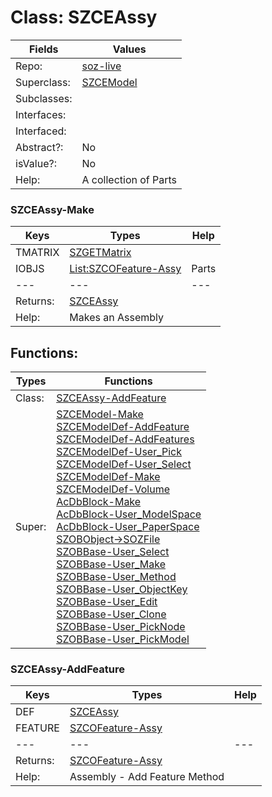
# Class:	SZCEAssy

| Fields | Values |
| --------- | --------- |
| Repo: | [soz-live](/repos/soz-live.html) |
| Superclass: | [SZCEModel](SZCEModel.html) |
| Subclasses: |  |
| Interfaces: |  |
| Interfaced: |  |
| Abstract?: | No |
| isValue?: | No |
| Help: | A collection of Parts |

### SZCEAssy-Make

| Keys | Types | Help |
| --------- | --------- | --------- |
| TMATRIX | [SZGETMatrix](SZGETMatrix.html) |  |
| IOBJS | [List:SZCOFeature-Assy](SZCOFeature-Assy.html) | Parts |
| --- | --- | --- |
| Returns: | [SZCEAssy](SZCEAssy.html) |
| Help: | Makes an Assembly  |


## Functions:

| Types | Functions |
| --------- | --------- |
| Class: | [SZCEAssy-AddFeature](#SZCEAssy-AddFeature) |
| Super: | [SZCEModel-Make](SZCEModel.html) <br> [SZCEModelDef-AddFeature](SZCEModelDef.html) <br> [SZCEModelDef-AddFeatures](SZCEModelDef.html) <br> [SZCEModelDef-User_Pick](SZCEModelDef.html) <br> [SZCEModelDef-User_Select](SZCEModelDef.html) <br> [SZCEModelDef-Make](SZCEModelDef.html) <br> [SZCEModelDef-Volume](SZCEModelDef.html) <br> [AcDbBlock-Make](AcDbBlock.html) <br> [AcDbBlock-User_ModelSpace](AcDbBlock.html) <br> [AcDbBlock-User_PaperSpace](AcDbBlock.html) <br> [SZOBObject->SOZFile](SZOBObject.html) <br> [SZOBBase-User_Select](SZOBBase.html) <br> [SZOBBase-User_Make](SZOBBase.html) <br> [SZOBBase-User_Method](SZOBBase.html) <br> [SZOBBase-User_ObjectKey](SZOBBase.html) <br> [SZOBBase-User_Edit](SZOBBase.html) <br> [SZOBBase-User_Clone](SZOBBase.html) <br> [SZOBBase-User_PickNode](SZOBBase.html) <br> [SZOBBase-User_PickModel](SZOBBase.html) |


### SZCEAssy-AddFeature

| Keys | Types | Help |
| --------- | --------- | --------- |
| DEF | [SZCEAssy](SZCEAssy.html) |  |
| FEATURE | [SZCOFeature-Assy](SZCOFeature-Assy.html) |  |
| --- | --- | --- |
| Returns: | [SZCOFeature-Assy](SZCOFeature-Assy.html) |
| Help: | Assembly - Add Feature Method |


